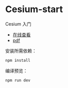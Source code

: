 # Cesium-start
Cesium 入门

- [在线查看](https://sogrey.github.io/Cesium-start/)
- [pdf](https://github.com/Sogrey/Cesium-start/blob/master/vuepress2pdf/Cesium%E5%85%A5%E9%97%A8%E7%AC%94%E8%AE%B0.pdf)

安装所需依赖：


``` bash
npm install
```

编译预览：

``` bash
npm run dev
```

